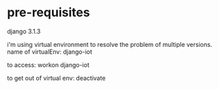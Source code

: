 # pre-requisites

django 3.1.3

i'm using virtual environment to resolve the problem of multiple versions.
name of virtualEnv: django-iot

to access:  workon django-iot

to get out of virtual env:  deactivate